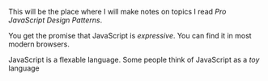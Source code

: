 This will be the place where I will make notes on topics I read *Pro JavaScript Design Patterns*.

You get the promise that JavaScript is *expressive*. You can find it in most modern browsers.

JavaScript is a flexable language. Some people think of JavaScript as a *toy* language
